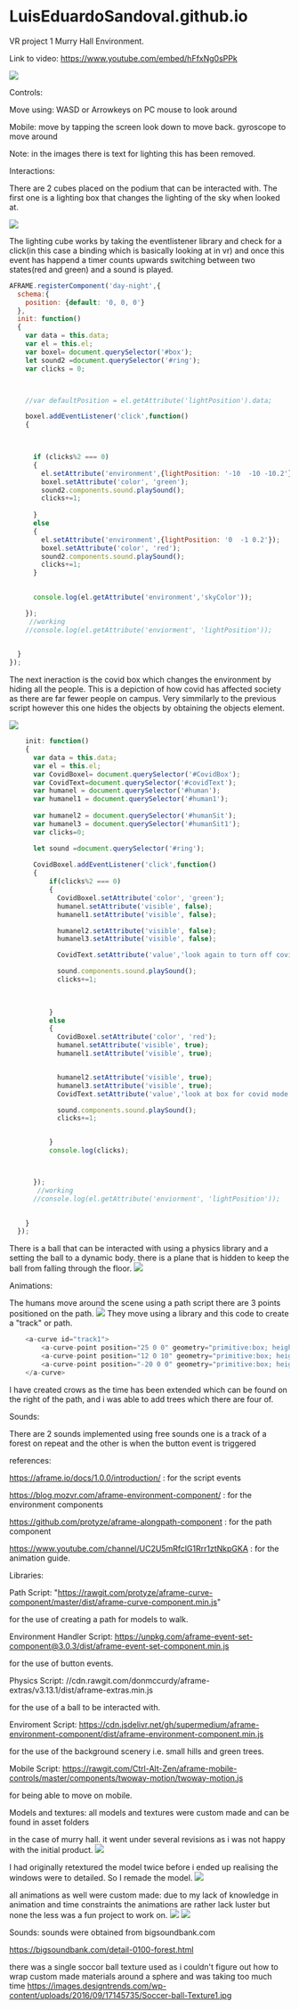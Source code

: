 # LuisEduardoSandoval.github.io
VR project 1 Murry Hall Environment.

Link to video: https://www.youtube.com/embed/hFfxNg0sPPk


![](Assets/gifs/p1_Sandoval.gif)

Controls:

Move using: WASD or Arrowkeys on PC
mouse to look around

Mobile: move by tapping the screen look down to move back.
gyroscope to move around

Note: in the images there is text for lighting this has been removed.



Interactions:



There are 2 cubes placed on the podium that can be interacted with. The first one is a lighting box that changes the lighting of
the sky when looked at.

![](Assets/gifs/lightingexample.gif)

The lighting cube works by taking the eventlistener library and check for a click(in this case a binding which is basically looking at in vr)
and once this event has happend a timer counts upwards switching between two states(red and green) and a sound is played.

``` javascript 
AFRAME.registerComponent('day-night',{
  schema:{
    position: {default: '0, 0, 0'}
  },
  init: function()
  {
    var data = this.data;
    var el = this.el;
    var boxel= document.querySelector('#box');
    let sound2 =document.querySelector('#ring');
    var clicks = 0;



    //var defaultPosition = el.getAttribute('lightPosition').data;

    boxel.addEventListener('click',function()
    {
      


      if (clicks%2 === 0)
      {
        el.setAttribute('environment',{lightPosition: '-10  -10 -10.2'});
        boxel.setAttribute('color', 'green');
        sound2.components.sound.playSound();
        clicks+=1;
        
      }
      else
      {
        el.setAttribute('environment',{lightPosition: '0  -1 0.2'});
        boxel.setAttribute('color', 'red');
        sound2.components.sound.playSound();
        clicks+=1;
      }

      
      console.log(el.getAttribute('environment','skyColor'));

    });
     //working
    //console.log(el.getAttribute('enviorment', 'lightPosition'));
    

  }
});
```

The next ineraction is the covid box which changes the environment by hiding all the people. This is a depiction of how covid has affected society as there are far fewer people on campus. Very simmilarly to the previous script however this one hides the objects by obtaining the objects element.


![](Assets/gifs/covidMode.gif)
``` javascript
    init: function()
    {
      var data = this.data;
      var el = this.el;
      var CovidBoxel= document.querySelector('#CovidBox');
      var CovidText=document.querySelector('#covidText');
      var humanel = document.querySelector('#human');
      var humanel1 = document.querySelector('#human1');
      
      var humanel2 = document.querySelector('#humanSit');
      var humanel3 = document.querySelector('#humanSit1');
      var clicks=0;

      let sound =document.querySelector('#ring');
      
      CovidBoxel.addEventListener('click',function()
      {
          if(clicks%2 === 0)
          {
            CovidBoxel.setAttribute('color', 'green');
            humanel.setAttribute('visible', false);
            humanel1.setAttribute('visible', false);

            humanel2.setAttribute('visible', false);
            humanel3.setAttribute('visible', false);

            CovidText.setAttribute('value','look again to turn off covid mode');

            sound.components.sound.playSound();
            clicks+=1;

            
            
          }
          else
          {
            CovidBoxel.setAttribute('color', 'red');
            humanel.setAttribute('visible', true);
            humanel1.setAttribute('visible', true);


            humanel2.setAttribute('visible', true);
            humanel3.setAttribute('visible', true);
            CovidText.setAttribute('value','look at box for covid mode');

            sound.components.sound.playSound();
            clicks+=1;


          }
          console.log(clicks);



      });
       //working
      //console.log(el.getAttribute('enviorment', 'lightPosition'));
      

    }
  });
  ```
  
  There is a ball that can be interacted with using a physics library and a setting the ball to a dynamic body. there is a plane that is hidden to keep the ball from falling through the floor.
  ![](Assets/gifs/ball_physics.gif)
  
  
 Animations:


The humans move around the scene using a path script there are 3 points positioned on the path.
![](Assets/gifs/HumanMove.gif)
They move using a library and this code to create a "track" or path.

``` javascript
    <a-curve id="track1">
        <a-curve-point position="25 0 0" geometry="primitive:box; height:0.1; width:0.1; depth:0.1" material="color:#ff0000"></a-curve-point>
        <a-curve-point position="12 0 10" geometry="primitive:box; height:0.1; width:0.1; depth:0.1" material="color:#ff0000"></a-curve-point>
        <a-curve-point position="-20 0 0" geometry="primitive:box; height:0.1; width:0.1; depth:0.1" material="color:#ff0000"></a-curve-point>
    </a-curve>
```

I have created crows as the time has been extended which can be found on the right of the path, and i was able to add trees which there are four of.

Sounds:


There are 2 sounds implemented using free sounds
one is a track of a forest on repeat
and the other is when the button event is triggered


references:

https://aframe.io/docs/1.0.0/introduction/ : for the script events

https://blog.mozvr.com/aframe-environment-component/ : for the environment components

https://github.com/protyze/aframe-alongpath-component : for the path component

https://www.youtube.com/channel/UC2U5mRfclG1Rrr1ztNkpGKA : for the animation guide.


Libraries:

Path Script: "https://rawgit.com/protyze/aframe-curve-component/master/dist/aframe-curve-component.min.js"


for the use of creating a path for models to walk.


Environment Handler Script: https://unpkg.com/aframe-event-set-component@3.0.3/dist/aframe-event-set-component.min.js


for the use of button events.


Physics Script: //cdn.rawgit.com/donmccurdy/aframe-extras/v3.13.1/dist/aframe-extras.min.js


for the use of a ball to be interacted with.


Enviroment Script: https://cdn.jsdelivr.net/gh/supermedium/aframe-environment-component/dist/aframe-environment-component.min.js


for the use of the background scenery i.e. small hills and green trees.


Mobile Script: https://rawgit.com/Ctrl-Alt-Zen/aframe-mobile-controls/master/components/twoway-motion/twoway-motion.js


for being able to move on mobile.


Models and textures:
all models and textures were custom made and can be found in asset folders
 
in the case of murry hall. it went under several revisions as i was not happy with the initial product.
![](Assets/gifs/modelOfMurryOriginal.png)

I had originally retextured the model twice before i ended up realising the windows were to detailed.
So I remade the model.
![](Assets/gifs/modelofMurry.png)

all animations as well were custom made: 
due to my lack of knowledge in animation and time constraints the animations are rather lack luster but none the less was a fun project to work on. 
![](Assets/gifs/birds.png)
![](Assets/gifs/man.png)





Sounds:
sounds were obtained from bigsoundbank.com

https://bigsoundbank.com/detail-0100-forest.html 


there was a single soccor ball texture used as i couldn't figure out how to wrap custom made materials around a sphere and was taking too much time
https://images.designtrends.com/wp-content/uploads/2016/09/17145735/Soccer-ball-Texture1.jpg

